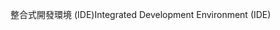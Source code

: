 <span data-ttu-id="16df5-101">整合式開發環境 (IDE)</span><span class="sxs-lookup"><span data-stu-id="16df5-101">Integrated Development Environment (IDE)</span></span>
